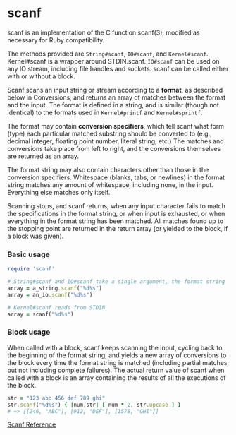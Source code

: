 # scanf



scanf is an implementation of the C function scanf(3), modified as
necessary for Ruby compatibility.

The methods provided are `String#scanf`, `IO#scanf`, and `Kernel#scanf`.
Kernel#scanf is a wrapper around STDIN.scanf. `IO#scanf` can be used on
any IO stream, including file handles and sockets. scanf can be called
either with or without a block.

Scanf scans an input string or stream according to a **format**, as
described below in Conversions, and returns an array of matches between
the format and the input. The format is defined in a string, and is
similar (though not identical) to the formats used in `Kernel#printf`
and `Kernel#sprintf`.

The format may contain **conversion specifiers**, which tell scanf what
form (type) each particular matched substring should be converted to
(e.g., decimal integer, floating point number, literal string, etc.) The
matches and conversions take place from left to right, and the
conversions themselves are returned as an array.

The format string may also contain characters other than those in the
conversion specifiers. Whitespace (blanks, tabs, or newlines) in the
format string matches any amount of whitespace, including none, in the
input. Everything else matches only itself.

Scanning stops, and scanf returns, when any input character fails to
match the specifications in the format string, or when input is
exhausted, or when everything in the format string has been matched. All
matches found up to the stopping point are returned in the return array
(or yielded to the block, if a block was given).



### Basic usage


```ruby
require 'scanf'

# String#scanf and IO#scanf take a single argument, the format string
array = a_string.scanf("%d%s")
array = an_io.scanf("%d%s")

# Kernel#scanf reads from STDIN
array = scanf("%d%s")
```



### Block usage

When called with a block, scanf keeps scanning the input, cycling back
to the beginning of the format string, and yields a new array of
conversions to the block every time the format string is matched
(including partial matches, but not including complete failures). The
actual return value of scanf when called with a block is an array
containing the results of all the executions of the block.


```ruby
str = "123 abc 456 def 789 ghi"
str.scanf("%d%s") { |num,str| [ num * 2, str.upcase ] }
# => [[246, "ABC"], [912, "DEF"], [1578, "GHI"]]
```



[Scanf
Reference](https://ruby-doc.org/stdlib-2.5.0/libdoc/scanf/rdoc/Scanf.html)

